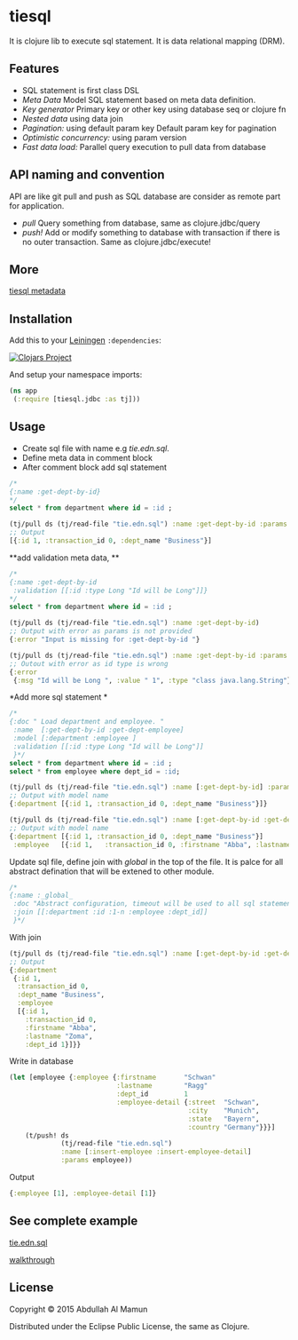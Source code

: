 # tiesql

It is clojure lib to execute sql statement. It is data relational mapping (DRM).

## Features

* SQL statement is first class DSL
* _Meta Data_ Model SQL statement based on meta data definition.
* _Key generator_ Primary key or other key using database seq or clojure fn
* _Nested data_ using data join    
* _Pagination:_ using default param key  Default param key for pagination 
* _Optimistic concurrency:_ using param version
* _Fast data load:_ Parallel query execution to pull data from database 


## API naming and convention 

API are like git pull and push as SQL database are consider as remote part for application.
 
* _pull_  Query something from database, same as clojure.jdbc/query 
* _push!_ Add or modify something to database with transaction if there is no outer transaction. Same as clojure.jdbc/execute!


## More 
[tiesql metadata](doc/METADATA.md)

## Installation

Add this to your [Leiningen](https://github.com/technomancy/leiningen) `:dependencies`: 

[![Clojars Project](http://clojars.org/tiesql/latest-version.svg)](http://clojars.org/tiesql)

And setup your namespace imports:

```clj
(ns app
 (:require [tiesql.jdbc :as tj]))
```

## Usage

* Create sql file with name e.g  _tie.edn.sql_.
* Define meta data in comment block 
* After comment block add sql statement

```sql
/*
{:name :get-dept-by-id}
*/
select * from department where id = :id ;
```

```clj
(tj/pull ds (tj/read-file "tie.edn.sql") :name :get-dept-by-id :params {:id 1})
;; Output
[{:id 1, :transaction_id 0, :dept_name "Business"}]
```
**add validation meta data, **
```sql
/*
{:name :get-dept-by-id
 :validation [[:id :type Long "Id will be Long"]]}
*/
select * from department where id = :id ;
```
```clj
(tj/pull ds (tj/read-file "tie.edn.sql") :name :get-dept-by-id)
;; Output with error as params is not provided
{:error "Input is missing for :get-dept-by-id "}

(tj/pull ds (tj/read-file "tie.edn.sql") :name :get-dept-by-id :params {:id "1")
;; Outout with error as id type is wrong
{:error
 {:msg "Id will be Long ", :value " 1", :type "class java.lang.String"}}
```
*Add more sql statement *

```sql
/*
{:doc " Load department and employee. "
 :name  [:get-dept-by-id :get-dept-employee]
 :model [:department :employee ]
 :validation [[:id :type Long "Id will be Long"]]
 }*/
select * from department where id = :id ;
select * from employee where dept_id = :id;
```

```clj
(tj/pull ds (tj/read-file "tie.edn.sql") :name [:get-dept-by-id] :params {:id 1})
;; Output with model name
{:department [{:id 1, :transaction_id 0, :dept_name "Business"}]}
```

```clj
(tj/pull ds (tj/read-file "tie.edn.sql") :name [:get-dept-by-id :get-dept-employee] :params {:id 1})
;; Output with model name
{:department [{:id 1, :transaction_id 0, :dept_name "Business"}]
 :employee   [{:id 1,   :transaction_id 0, :firstname "Abba", :lastname "Zoma", :dept_id 1}]}
```
Update sql file, define join with _global_ in the top of the file. It is palce for all abstract defination that will be extened to other module.
```sql
/*
{:name :_global_
 :doc "Abstract configuration, timeout will be used to all sql statement if it is not defined of it owns."
 :join [[:department :id :1-n :employee :dept_id]]
 }*/
```
With join
```clj
(tj/pull ds (tj/read-file "tie.edn.sql") :name [:get-dept-by-id :get-dept-employee] :params {:id 1})
;; Output
{:department
 {:id 1,
  :transaction_id 0,
  :dept_name "Business",
  :employee
  [{:id 1,
    :transaction_id 0,
    :firstname "Abba",
    :lastname "Zoma",
    :dept_id 1}]}}
```

Write in database

```clj
(let [employee {:employee {:firstname       "Schwan"
                           :lastname        "Ragg"
                           :dept_id         1
                           :employee-detail {:street  "Schwan",
                                             :city    "Munich",
                                             :state   "Bayern",
                                             :country "Germany"}}}]
    (t/push! ds
             (tj/read-file "tie.edn.sql")
             :name [:insert-employee :insert-employee-detail]
             :params employee))
```
Output
```clj
{:employee [1], :employee-detail [1]}
```

## See complete example 

[tie.edn.sql](test-i/tie.edn.sql "Example")

[walkthrough](test-i/tiesql/jdbc_test.clj "Test file")




## License

Copyright © 2015 Abdullah Al Mamun

Distributed under the Eclipse Public License, the same as Clojure.
